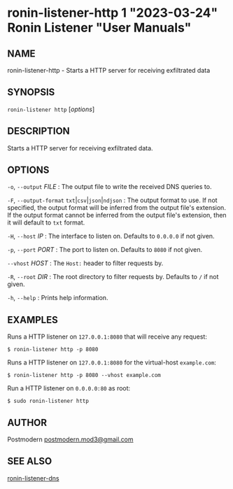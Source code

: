 # ronin-listener-http 1 "2023-03-24" Ronin Listener "User Manuals"

## NAME

ronin-listener-http - Starts a HTTP server for receiving exfiltrated data

## SYNOPSIS

`ronin-listener http` [*options*]

## DESCRIPTION

Starts a HTTP server for receiving exfiltrated data.

## OPTIONS

`-o`, `--output` *FILE*
: The output file to write the received DNS queries to.

`-F`, `--output-format` `txt`|`csv`|`json`|`ndjson`
: The output format to use. If not specified, the output format will be inferred
  from the output file's extension. If the output format cannot be inferred from
  the output file's extension, then it will default to `txt` format.

`-H`, `--host` *IP*
: The interface to listen on. Defaults to `0.0.0.0` if not given.

`-p`, `--port` *PORT*
: The port to listen on. Defaults to `8080` if not given.

`--vhost` *HOST*
: The `Host:` header to filter requests by.

`-R`, `--root` *DIR*
: The root directory to filter requests by. Defaults to `/` if not given.

`-h`, `--help`
: Prints help information.

## EXAMPLES

Runs a HTTP listener on `127.0.0.1:8080` that will receive any request:

    $ ronin-listener http -p 8080

Runs a HTTP listener on `127.0.0.1:8080` for the virtual-host `example.com`:

    $ ronin-listener http -p 8080 --vhost example.com

Run a HTTP listener on `0.0.0.0:80` as root:

    $ sudo ronin-listener http

## AUTHOR

Postmodern <postmodern.mod3@gmail.com>

## SEE ALSO

[ronin-listener-dns](ronin-listener-dns.1.md)
